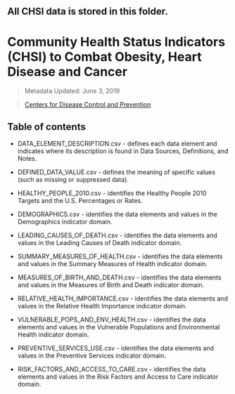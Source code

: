 ## All CHSI data is stored in this folder.

# Community Health Status Indicators (CHSI) to Combat Obesity, Heart Disease and Cancer
> Metadata Updated: June 3, 2019

> [Centers for Disease Control and Prevention](https://catalog.data.gov/dataset/community-health-status-indicators-chsi-to-combat-obesity-heart-disease-and-cancer)
## Table of contents

- DATA_ELEMENT_DESCRIPTION.csv - defines each data element and indicates where its description is found in Data Sources, Definitions, and Notes.

- DEFINED_DATA_VALUE.csv - defines the meaning of specific values (such as missing or suppressed data).  

- HEALTHY_PEOPLE_2010.csv - identifies the Healthy People 2010 Targets and the U.S. Percentages or Rates.

- DEMOGRAPHICS.csv - identifies the data elements and values in the Demographics indicator domain.

- LEADING_CAUSES_OF_DEATH.csv - identifies the data elements and values in the Leading Causes of Death indicator domain.

- SUMMARY_MEASURES_OF_HEALTH.csv - identifies the data elements and values in the Summary Measures of Health indicator domain.

- MEASURES_OF_BIRTH_AND_DEATH.csv - identifies the data elements and values in the Measures of Birth and Death indicator domain.

- RELATIVE_HEALTH_IMPORTANCE.csv - identifies the data elements and values in the Relative Health Importance indicator domain.

- VULNERABLE_POPS_AND_ENV_HEALTH.csv - identifies the data elements and values in the Vulnerable Populations and Environmental Health indicator domain.

- PREVENTIVE_SERVICES_USE.csv - identifies the data elements and values in the Preventive Services indicator domain.

- RISK_FACTORS_AND_ACCESS_TO_CARE.csv - identifies the data elements and values in the Risk Factors and Access to Care indicator domain.

